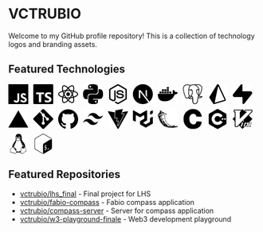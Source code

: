 # VCTRUBIO

Welcome to my GitHub profile repository! This is a collection of technology logos and branding assets.

## Featured Technologies

<div style="display: flex; flex-wrap: wrap; gap: 10px; align-items: center;">
  <img src="logotype/javascript.png" alt="JavaScript" width="40" height="40">
  <img src="logotype/typescript.png" alt="TypeScript" width="40" height="40">
  <img src="logotype/react.png" alt="React" width="40" height="40">
  <img src="logotype/python.png" alt="Python" width="40" height="40">
  <img src="logotype/node.png" alt="Node.js" width="40" height="40">
  <img src="logotype/nextdotjs.png" alt="Next.js" width="40" height="40">
  <img src="logotype/docker.png" alt="Docker" width="40" height="40">
  <img src="logotype/postgresql.png" alt="PostgreSQL" width="40" height="40">
  <img src="logotype/prisma.png" alt="Prisma" width="40" height="40">
  <img src="logotype/supabase.png" alt="Supabase" width="40" height="40">
  <img src="logotype/vercel.png" alt="Vercel" width="40" height="40">
  <img src="logotype/git.png" alt="Git" width="40" height="40">
  <img src="logotype/github.png" alt="GitHub" width="40" height="40">
  <img src="logotype/tailwindcss.png" alt="Tailwind CSS" width="40" height="40">
  <img src="logotype/vite.png" alt="Vite" width="40" height="40">
  <img src="logotype/mui.png" alt="Material-UI" width="40" height="40">
  <img src="logotype/flask.png" alt="Flask" width="40" height="40">
  <img src="logotype/c.png" alt="C" width="40" height="40">
  <img src="logotype/cplusplus.png" alt="C++" width="40" height="40">
  <img src="logotype/vim.png" alt="Vim" width="40" height="40">
  <img src="logotype/linux.png" alt="Linux" width="40" height="40">
  <img src="logotype/gnubash.png" alt="Bash" width="40" height="40">
</div>

## Featured Repositories

- [vctrubio/lhs_final](https://github.com/vctrubio/lhs_final) - Final project for LHS
- [vctrubio/fabio-compass](https://github.com/vctrubio/fabio-compass) - Fabio compass application
- [vctrubio/compass-server](https://github.com/vctrubio/compass-server) - Server for compass application
- [vctrubio/w3-playground-finale](https://github.com/vctrubio/w3-playground-finale) - Web3 development playground
